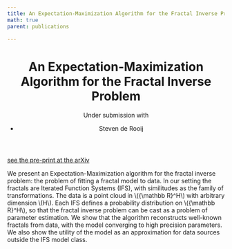 ```yaml
---
title: An Expectation-Maximization Algorithm for the Fractal Inverse Problem
math: true
parent: publications

---
```


<header>
<h1>An Expectation-Maximization Algorithm for the Fractal Inverse Problem</h1>
<span class="venue">Under submission</span>
with 
<ul class="authors">
  <li>Steven de Rooij</li>
</ul>
</header>

<a href="https://arxiv.org/abs/1701.02026">see the pre-print at the arXiv</a>

We present an Expectation-Maximization algorithm for the fractal inverse problem: the problem of fitting a fractal model to data. In our setting the fractals are Iterated Function Systems (IFS), with similitudes as the family of transformations. The data is a point cloud in \\({\mathbb R}^H\\) with arbitrary dimension \\(H\\). Each IFS defines a probability distribution on \\({\mathbb R}^H\\), so that the fractal inverse problem can be cast as a problem of parameter estimation. We show that the algorithm reconstructs well-known fractals from data, with the model converging to high precision parameters. We also show the utility of the model as an approximation for data sources outside the IFS model class.
